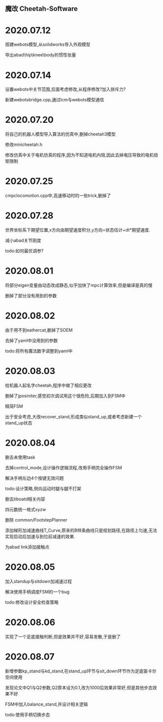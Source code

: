 ## 魔改 Cheetah-Software
# 2020.07.12
搭建webots模型,从solidworks导入外观模型

导出abad\hip\knee\body的惯性张量
# 2020.07.14
设置webots中关节范围,后面考虑修改,从程序修改?加入排斥力?

新建webotsbridge.cpp,通过lcm与webots模型通信
# 2020.07.20
将自己的机器人模型导入算法的仿真中,删掉cheetah3模型

修改minicheetah.h

修改仿真中关于电机仿真的程序,因为不知道电机内阻,因此去掉电压导致的电机扭矩限制
# 2020.07.25
cmpclocomotion.cpp中,高速移动时的一些trick,删掉了
# 2020.07.28
世界坐标系下期望位置,x方向由期望速度积分,y方向=状态估计+dt*期望速度.

减小abad关节刚度

todo:如何最优调参?
# 2020.08.01
将部分eigen变量由动态改成静态,似乎加快了mpc计算效率,但是编译是真的慢

删掉了部分没有用到的参数
# 2020.08.02
由于用不到eathercat,删掉了SOEM

去掉了yaml中没用到的参数

todo:将所有魔法数字调整到yaml中
# 2020.08.03
给机器人起名字cheetah,程序中做了相应更改

删掉了jposiniter,感觉初次调试用这个很危险,后期加入到FSM中

精简FSM

出于安全考虑,大改recover_stand,形成类似stand_up,或者考虑新建一个stand_up状态

# 2020.08.04
删去未使用task

去掉control_mode,设计操作逻辑流程,改用手柄完全操作FSM

解决手柄左边4个按键无效问题

todo:设计策略,侧向运动时腿与腿不打架

删去tiboatd相关内容

四元数统一格式xyzw

删除 common/FootstepPlanner

添加梯形加减速曲线T_Curve,原来的B样条曲线只是规划路径,在路径上匀速,无法实现启动后加速与到位前减速的效果.

为abad link添加接触点
# 2020.08.05
加入standup与sitdown加减速过程

解决使用手柄调度FSM的一个bug

todo:修改设计安全检查策略
# 2020.08.06
实现了一个足底接触判断,但是效果并不好,容易发散,于是删了
# 2020.08.07
新增参数kp_stand与kd_stand,在stand_up环节与sit_down环节作为足底笛卡尔空间使用

发现论文中Q1与Q2参数,Q2原本设为0.1,改为1000后效果非常好,但是其他步态效果不好

FSM中加入balance_stand,并设计相关逻辑

todo:使用手柄切换步态



